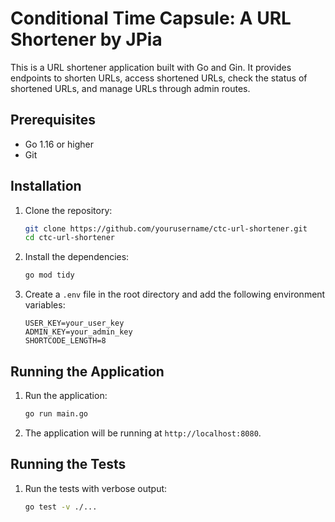 # Conditional Time Capsule: A URL Shortener by JPia

This is a URL shortener application built with Go and Gin. It provides endpoints to shorten URLs, access shortened URLs, check the status of shortened URLs, and manage URLs through admin routes.

## Prerequisites

- Go 1.16 or higher
- Git

## Installation

1. Clone the repository:

    ```sh
    git clone https://github.com/yourusername/ctc-url-shortener.git
    cd ctc-url-shortener
    ```

2. Install the dependencies:

    ```sh
    go mod tidy
    ```

3. Create a `.env` file in the root directory and add the following environment variables:

    ```env
    USER_KEY=your_user_key
    ADMIN_KEY=your_admin_key
    SHORTCODE_LENGTH=8
    ```

## Running the Application

1. Run the application:

    ```sh
    go run main.go
    ```

2. The application will be running at `http://localhost:8080`.

## Running the Tests

1. Run the tests with verbose output:

    ```sh
    go test -v ./...
    ```
